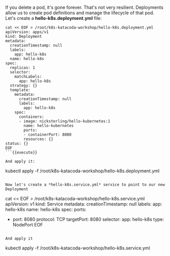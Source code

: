 If you delete a pod, it's gone forever. That's not very resilient. Deployments allow us to create pod definitions and manage the lifecycle of that pod. Let's create a **hello-k8s.deployment.yml** file:

```
cat << EOF > /root/k8s-katacoda-workshop/hello-k8s.deployment.yml
apiVersion: apps/v1
kind: Deployment
metadata:
  creationTimestamp: null
  labels:
    app: hello-k8s
  name: hello-k8s
spec:
  replicas: 1
  selector:
    matchLabels:
      app: hello-k8s
  strategy: {}
  template:
    metadata:
      creationTimestamp: null
      labels:
        app: hello-k8s
    spec:
      containers:
      - image: nicksterling/hello-kubernetes:1
        name: hello-kubernetes
        ports:
        - containerPort: 8080
        resources: {}
status: {}
EOF
```{{execute}}

And apply it: 
```
kubectl apply -f /root/k8s-katacoda-workshop/hello-k8s.deployment.yml
```{{execute}}

Now let's create a *hello-k8s.service.yml* service to point to our new Deployment
```
cat << EOF > /root/k8s-katacoda-workshop/hello-k8s.service.yml
apiVersion: v1
kind: Service
metadata:
  creationTimestamp: null
  labels:
    app: hello-k8s
  name: hello-k8s
spec:
  ports:
  - port: 8080
    protocol: TCP
    targetPort: 8080
  selector:
    app: hello-k8s
  type: NodePort
EOF
```{{execute}}

And apply it
```
kubectl apply -f /root/k8s-katacoda-workshop/hello-k8s.service.yml
```{{execute}}
